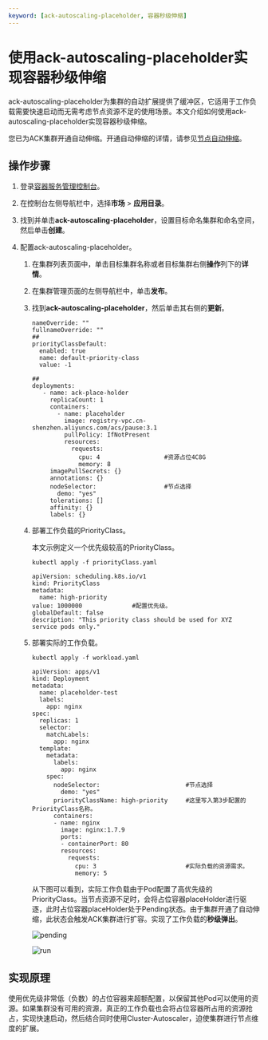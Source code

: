 ```yaml
---
keyword: [ack-autoscaling-placeholder, 容器秒级伸缩]
---
```


# 使用ack-autoscaling-placeholder实现容器秒级伸缩

ack-autoscaling-placeholder为集群的自动扩展提供了缓冲区，它适用于工作负载需要快速启动而无需考虑节点资源不足的使用场景。本文介绍如何使用ack-autoscaling-placeholder实现容器秒级伸缩。

您已为ACK集群开通自动伸缩。开通自动伸缩的详情，请参见[节点自动伸缩](/cn.zh-CN/Kubernetes集群用户指南/弹性伸缩/节点自动伸缩.md)。

## 操作步骤

1.  登录[容器服务管理控制台](https://cs.console.aliyun.com)。

2.  在控制台左侧导航栏中，选择**市场** \> **应用目录**。

3.  找到并单击**ack-autoscaling-placeholder**，设置目标命名集群和命名空间，然后单击**创建**。

4.  配置ack-autoscaling-placeholder。

    1.  在集群列表页面中，单击目标集群名称或者目标集群右侧**操作**列下的**详情**。

    2.  在集群管理页面的左侧导航栏中，单击**发布**。

    3.  找到**ack-autoscaling-placeholder**，然后单击其右侧的**更新**。

        ```
        nameOverride: ""
        fullnameOverride: ""
        ##
        priorityClassDefault:
          enabled: true
          name: default-priority-class
          value: -1
        
        ##
        deployments:
           - name: ack-place-holder
             replicaCount: 1
             containers:
               - name: placeholder
                 image: registry-vpc.cn-shenzhen.aliyuncs.com/acs/pause:3.1
                 pullPolicy: IfNotPresent
                 resources:
                   requests:
                     cpu: 4                  #资源占位4C8G
                     memory: 8               
             imagePullSecrets: {}
             annotations: {}
             nodeSelector:                   #节点选择
               demo: "yes"  
             tolerations: []
             affinity: {}
             labels: {}
        ```

    4.  部署工作负载的PriorityClass。

        本文示例定义一个优先级较高的PriorityClass。

        ```
        kubectl apply -f priorityClass.yaml
        ```

        ```
        apiVersion: scheduling.k8s.io/v1
        kind: PriorityClass
        metadata:
          name: high-priority
        value: 1000000              #配置优先级。
        globalDefault: false
        description: "This priority class should be used for XYZ service pods only."
        ```

    5.  部署实际的工作负载。

        ```
        kubectl apply -f workload.yaml
        ```

        ```
        apiVersion: apps/v1 
        kind: Deployment
        metadata:
          name: placeholder-test
          labels:
            app: nginx
        spec:
          replicas: 1
          selector:
            matchLabels:
              app: nginx
          template:
            metadata:
              labels:
                app: nginx
            spec:
              nodeSelector:                        #节点选择
                demo: "yes"
              priorityClassName: high-priority     #这里写入第3步配置的PriorityClass名称。
              containers:
              - name: nginx
                image: nginx:1.7.9 
                ports:
                - containerPort: 80
                resources:       
                  requests:      
                    cpu: 3                         #实际负载的资源需求。
                    memory: 5
        ```

        从下图可以看到，实际工作负载由于Pod配置了高优先级的PriorityClass。当节点资源不足时，会将占位容器placeHolder进行驱逐，此时占位容器placeHolder处于Pending状态。由于集群开通了自动伸缩，此状态会触发ACK集群进行扩容。实现了工作负载的**秒级弹出**。

        ![pending](https://static-aliyun-doc.oss-cn-hangzhou.aliyuncs.com/assets/img/zh-CN/8102021061/p170802.png)

        ![run](https://static-aliyun-doc.oss-cn-hangzhou.aliyuncs.com/assets/img/zh-CN/9102021061/p170803.png)


## 实现原理

使用优先级非常低（负数）的占位容器来超额配置，以保留其他Pod可以使用的资源。如果集群没有可用的资源，真正的工作负载也会将占位容器所占用的资源抢占，实现快速启动，然后结合同时使用Cluster-Autoscaler，迫使集群进行节点维度的扩展。

